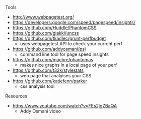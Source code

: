 
Tools

* http://www.webpagetest.org/
* https://developers.google.com/speed/pagespeed/insights/
* https://github.com/Huddle/PhantomCSS
* https://github.com/giakki/uncss
* https://github.com/tkadlec/grunt-perfbudget
    * uses webpagetest API to check your current perf
* https://github.com/addyosmani/psi
    * command line tool for page speed insights
* https://github.com/macbre/phantomas
    * makes nice graphs in a local page of your perf
* https://github.com/t32k/stylestats
    * web page that analyises your CSS
* https://github.com/katiefenn/parker
    * css analysis tool

Resources

* https://www.youtube.com/watch?v=FEs2jgZBaQA
    * Addy Osmani video


